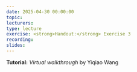 ```yaml
---
date: 2025-04-30 00:00:00
topic:
lecturers:
type: lecture
exercise: <strong>Handout:</strong> Exercise 3
recording:
slides:
---
```


**Tutorial:** _Virtual walkthrough_ by Yiqiao Wang